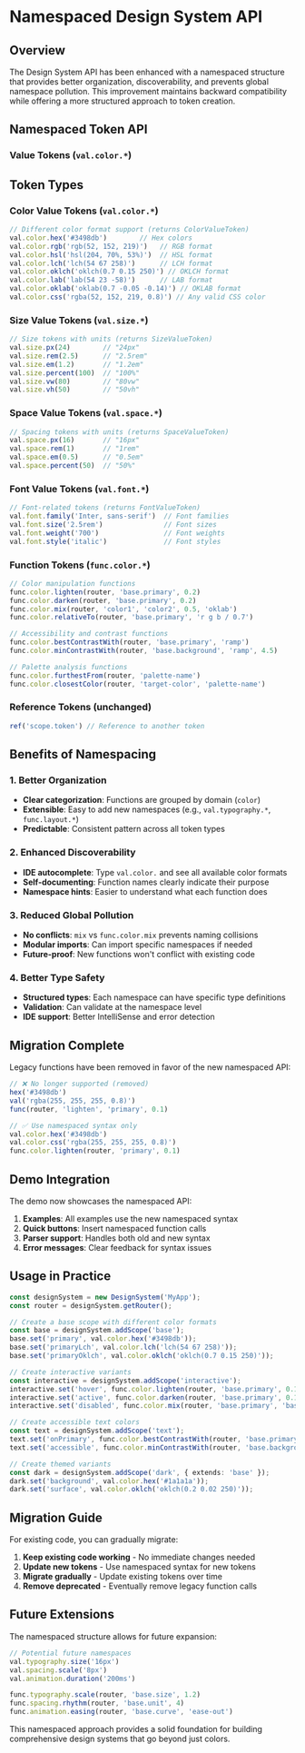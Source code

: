 # Namespaced Design System API

## Overview

The Design System API has been enhanced with a namespaced structure that provides better organization, discoverability, and prevents global namespace pollution. This improvement maintains backward compatibility while offering a more structured approach to token creation.

## Namespaced Token API

### Value Tokens (`val.color.*`)

## Token Types

### Color Value Tokens (`val.color.*`)

```typescript
// Different color format support (returns ColorValueToken)
val.color.hex('#3498db')        // Hex colors
val.color.rgb('rgb(52, 152, 219)')   // RGB format
val.color.hsl('hsl(204, 70%, 53%)')  // HSL format
val.color.lch('lch(54 67 258)')      // LCH format
val.color.oklch('oklch(0.7 0.15 250)') // OKLCH format
val.color.lab('lab(54 23 -58)')      // LAB format
val.color.oklab('oklab(0.7 -0.05 -0.14)') // OKLAB format
val.color.css('rgba(52, 152, 219, 0.8)') // Any valid CSS color
```

### Size Value Tokens (`val.size.*`) 

```typescript
// Size tokens with units (returns SizeValueToken)
val.size.px(24)        // "24px"
val.size.rem(2.5)      // "2.5rem"
val.size.em(1.2)       // "1.2em"
val.size.percent(100)  // "100%"
val.size.vw(80)        // "80vw"
val.size.vh(50)        // "50vh"
```

### Space Value Tokens (`val.space.*`)

```typescript
// Spacing tokens with units (returns SpaceValueToken)
val.space.px(16)       // "16px"
val.space.rem(1)       // "1rem"
val.space.em(0.5)      // "0.5em"
val.space.percent(50)  // "50%"
```

### Font Value Tokens (`val.font.*`)

```typescript
// Font-related tokens (returns FontValueToken)
val.font.family('Inter, sans-serif')  // Font families
val.font.size('2.5rem')               // Font sizes
val.font.weight('700')                // Font weights
val.font.style('italic')              // Font styles
```

### Function Tokens (`func.color.*`)

```typescript
// Color manipulation functions
func.color.lighten(router, 'base.primary', 0.2)
func.color.darken(router, 'base.primary', 0.2)
func.color.mix(router, 'color1', 'color2', 0.5, 'oklab')
func.color.relativeTo(router, 'base.primary', 'r g b / 0.7')

// Accessibility and contrast functions
func.color.bestContrastWith(router, 'base.primary', 'ramp')
func.color.minContrastWith(router, 'base.background', 'ramp', 4.5)

// Palette analysis functions
func.color.furthestFrom(router, 'palette-name')
func.color.closestColor(router, 'target-color', 'palette-name')
```

### Reference Tokens (unchanged)

```typescript
ref('scope.token') // Reference to another token
```

## Benefits of Namespacing

### 1. Better Organization
- **Clear categorization**: Functions are grouped by domain (`color`)
- **Extensible**: Easy to add new namespaces (e.g., `val.typography.*`, `func.layout.*`)
- **Predictable**: Consistent pattern across all token types

### 2. Enhanced Discoverability
- **IDE autocomplete**: Type `val.color.` and see all available color formats
- **Self-documenting**: Function names clearly indicate their purpose
- **Namespace hints**: Easier to understand what each function does

### 3. Reduced Global Pollution
- **No conflicts**: `mix` vs `func.color.mix` prevents naming collisions
- **Modular imports**: Can import specific namespaces if needed
- **Future-proof**: New functions won't conflict with existing code

### 4. Better Type Safety
- **Structured types**: Each namespace can have specific type definitions
- **Validation**: Can validate at the namespace level
- **IDE support**: Better IntelliSense and error detection

## Migration Complete

Legacy functions have been removed in favor of the new namespaced API:

```typescript
// ❌ No longer supported (removed)
hex('#3498db')
val('rgba(255, 255, 255, 0.8)')
func(router, 'lighten', 'primary', 0.1)

// ✅ Use namespaced syntax only
val.color.hex('#3498db')
val.color.css('rgba(255, 255, 255, 0.8)')
func.color.lighten(router, 'primary', 0.1)
```

## Demo Integration

The demo now showcases the namespaced API:

1. **Examples**: All examples use the new namespaced syntax
2. **Quick buttons**: Insert namespaced function calls
3. **Parser support**: Handles both old and new syntax
4. **Error messages**: Clear feedback for syntax issues

## Usage in Practice

```typescript
const designSystem = new DesignSystem('MyApp');
const router = designSystem.getRouter();

// Create a base scope with different color formats
const base = designSystem.addScope('base');
base.set('primary', val.color.hex('#3498db'));
base.set('primaryLch', val.color.lch('lch(54 67 258)'));
base.set('primaryOklch', val.color.oklch('oklch(0.7 0.15 250)'));

// Create interactive variants
const interactive = designSystem.addScope('interactive');
interactive.set('hover', func.color.lighten(router, 'base.primary', 0.1));
interactive.set('active', func.color.darken(router, 'base.primary', 0.1));
interactive.set('disabled', func.color.mix(router, 'base.primary', 'base.background', 0.3));

// Create accessible text colors
const text = designSystem.addScope('text');
text.set('onPrimary', func.color.bestContrastWith(router, 'base.primary', ['#ffffff', '#000000']));
text.set('accessible', func.color.minContrastWith(router, 'base.background', 4.5));

// Create themed variants
const dark = designSystem.addScope('dark', { extends: 'base' });
dark.set('background', val.color.hex('#1a1a1a'));
dark.set('surface', val.color.oklch('oklch(0.2 0.02 250)'));
```

## Migration Guide

For existing code, you can gradually migrate:

1. **Keep existing code working** - No immediate changes needed
2. **Update new tokens** - Use namespaced syntax for new tokens
3. **Migrate gradually** - Update existing tokens over time
4. **Remove deprecated** - Eventually remove legacy function calls

## Future Extensions

The namespaced structure allows for future expansion:

```typescript
// Potential future namespaces
val.typography.size('16px')
val.spacing.scale('8px')
val.animation.duration('200ms')

func.typography.scale(router, 'base.size', 1.2)
func.spacing.rhythm(router, 'base.unit', 4)
func.animation.easing(router, 'base.curve', 'ease-out')
```

This namespaced approach provides a solid foundation for building comprehensive design systems that go beyond just colors.
